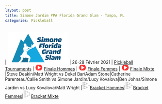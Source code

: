 ```yaml
---
layout: post
title: Simone Jardim PPA Florida Grand Slam - Tampa, FL
categories: Pickleball
---
```

| <a href="https://www.ppatour.com/"><img src="/images/simone-grand-slam.png" alt="ppatour.com" width="200"/></a> | 26-28 Février 2021 | [Pickleball Tournaments](https://www.pickleballtournaments.com/tournamentinfo.pl?tid=4649)
|  <img src="/images/play.png" width="25"/> [Finale Hommes](https://www.youtube.com/watch?v=JvMAttSbfmc&t=2355s) |  <img src="/images/play.png" width="25"/>  [Finale Femmes](https://www.youtube.com/watch?v=JvMAttSbfmc&t=5235s)   |  <img src="/images/play.png" width="25"/> [Finale Mixte](https://www.youtube.com/watch?v=tcmF4UpE9s0&t=19384s)  
|Steve Deakin/Matt Wright vs Dekel Bar/Adam Stone|Catherine Parenteau/Callie Smith vs Simone Jardim/Lucy Kovalova|Ben Johns/Simone Jardim vs Lucy Kovalova/Matt Wright
|<img src="/images/bracket.png" width="25"/>[Bracket Hommes](https://www.pickleballtournaments.com/Tournaments/FL/2021_FGS/MDO_88.htm)|<img src="/images/bracket.png" width="25"/>[Bracket Femmes](https://www.pickleballtournaments.com/Tournaments/FL/2021_FGS/WDO_57.htm)|<img src="/images/bracket.png" width="25"/>[Bracket Mixte](https://www.pickleballtournaments.com/Tournaments/FL/2021_FGS/MXDO_73.htm)



